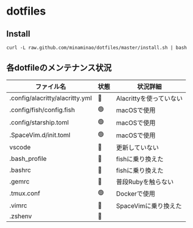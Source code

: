 # dotfiles

## Install
```
curl -L raw.github.com/minaminao/dotfiles/master/install.sh | bash
```

## 各dotfileのメンテナンス状況
| ファイル名                      | 状態 | 状況詳細                |
| ------------------------------- | ---- | ----------------------- |
| .config/alacritty/alacritty.yml | 🔴    | Alacrittyを使っていない |
| .config/fish/config.fish        | 🟢    | macOSで使用             |
| .config/starship.toml           | 🟢    | macOSで使用             |
| .SpaceVim.d/init.toml           | 🟢    | macOSで使用             |
| vscode                          | 🔴    | 更新していない          |
| .bash_profile                   | 🔴    | fishに乗り換えた        |
| .bashrc                         | 🔴    | fishに乗り換えた        |
| .gemrc                          | 🔴    | 普段Rubyを触らない      |
| .tmux.conf                      | 🟢    | Dockerで使用            |
| .vimrc                          | 🔴    | SpaceVimに乗り換えた    |
| .zshenv                         | 🔴    |                         |
